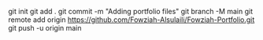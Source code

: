 git init
git add .
git commit -m "Adding portfolio files"
git branch -M main
git remote add origin https://github.com/Fowziah-Alsulaili/Fowziah-Portfolio.git
git push -u origin main
